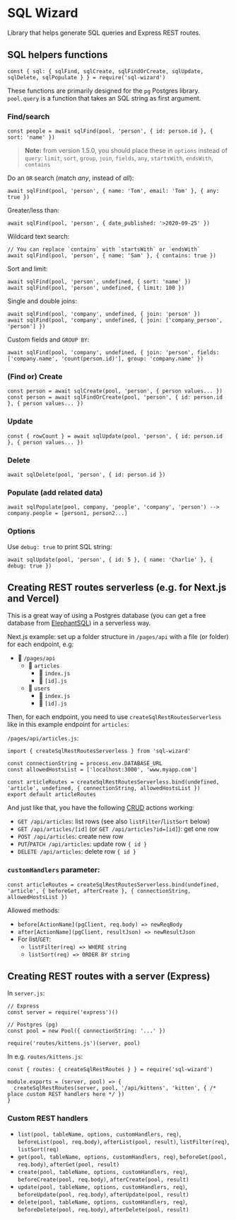 # SQL Wizard

Library that helps generate SQL queries and Express REST routes.


## SQL helpers functions

	const { sql: { sqlFind, sqlCreate, sqlFindOrCreate, sqlUpdate, sqlDelete, sqlPopulate } } = require('sql-wizard')

These functions are primarily designed for the `pg` Postgres library. `pool.query` is a function that takes an SQL string as first argument.

### Find/search

	const people = await sqlFind(pool, 'person', { id: person.id }, { sort: 'name' })

> **Note:** from version 1.5.0, you should place these in `options` instead of `query`: `limit`, `sort`, `group`, `join`, `fields`, `any`, `startsWith`, `endsWith`, `contains`

Do an `OR` search (match _any_, instead of _all_):

	await sqlFind(pool, 'person', { name: 'Tom', email: 'Tom' }, { any: true })

Greater/less than:

	await sqlFind(pool, 'person', { date_published: '>2020-09-25' })

Wildcard text search:

	// You can replace `contains` with `startsWith` or `endsWith`
	await sqlFind(pool, 'person', { name: 'Sam' }, { contains: true })

Sort and limit:

	await sqlFind(pool, 'person', undefined, { sort: 'name' })
	await sqlFind(pool, 'person', undefined, { limit: 100 })

Single and double joins:

	await sqlFind(pool, 'company', undefined, { join: 'person' })
	await sqlFind(pool, 'company', undefined, { join: ['company_person', 'person'] })

Custom fields and `GROUP BY`:

	await sqlFind(pool, 'company', undefined, { join: 'person', fields: ['company.name', 'count(person.id)'], group: 'company.name' })

### (Find or) Create

	const person = await sqlCreate(pool, 'person', { person values... })
	const person = await sqlFindOrCreate(pool, 'person', { id: person.id }, { person values... })

### Update

	const { rowCount } = await sqlUpdate(pool, 'person', { id: person.id }, { person values... })

### Delete

	await sqlDelete(pool, 'person', { id: person.id })

### Populate (add related data)

	await sqlPopulate(pool, company, 'people', 'company', 'person') --> company.people = [person1, person2...]

### Options

Use `debug: true` to print SQL string:

	await sqlUpdate(pool, 'person', { id: 5 }, { name: 'Charlie' }, { debug: true })


## Creating REST routes serverless (e.g. for Next.js and Vercel)

This is a great way of using a Postgres database (you can get a free database from [ElephantSQL](https://www.elephantsql.com/?ref=tomsoderlund)) in a serverless way.

Next.js example: set up a folder structure in `/pages/api` with a file (or folder) for each endpoint, e.g:

- 📁 `/pages/api`
	- 📁 `articles`
		- 📄 `index.js`
		- 📄 `[id].js`
	- 📁 `users`
		- 📄 `index.js`
		- 📄 `[id].js`

Then, for each endpoint, you need to use `createSqlRestRoutesServerless` like in this example endpoint for `articles`:

`/pages/api/articles.js`:

	import { createSqlRestRoutesServerless } from 'sql-wizard'

	const connectionString = process.env.DATABASE_URL
	const allowedHostsList = ['localhost:3000', 'www.myapp.com']

	const articleRoutes = createSqlRestRoutesServerless.bind(undefined, 'article', undefined, { connectionString, allowedHostsList })
	export default articleRoutes

And just like that, you have the following [CRUD](https://en.wikipedia.org/wiki/Create,_read,_update_and_delete) actions working:

- `GET /api/articles`: list rows (see also `listFilter`/`listSort` below)
- `GET /api/articles/[id]` (or `GET /api/articles?id=[id]`): get one row
- `POST /api/articles`: create new row
- `PUT`/`PATCH /api/articles`: update row `{ id }`
- `DELETE /api/articles`: delete row `{ id }`

### `customHandlers` parameter:

	const articleRoutes = createSqlRestRoutesServerless.bind(undefined, 'article', { beforeGet, afterCreate }, { connectionString, allowedHostsList })

Allowed methods:

- `before[ActionName](pgClient, req.body) => newReqBody`
- `after[ActionName](pgClient, resultJson) => newResultJson`
- For list/`GET`:
	- `listFilter(req) => WHERE string`
	- `listSort(req) => ORDER BY string`

## Creating REST routes with a server (Express)

In `server.js`:

	// Express
	const server = require('express')()

	// Postgres (pg)
	const pool = new Pool({ connectionString: '...' })

	require('routes/kittens.js')(server, pool)

In e.g. `routes/kittens.js`:

	const { routes: { createSqlRestRoutes } } = require('sql-wizard')

	module.exports = (server, pool) => {
	  createSqlRestRoutes(server, pool, '/api/kittens', 'kitten', { /* place custom REST handlers here */ })
	}

### Custom REST handlers

- `list(pool, tableName, options, customHandlers, req)`, `beforeList(pool, req.body)`, `afterList(pool, result)`, `listFilter(req)`, `listSort(req)`
- `get(pool, tableName, options, customHandlers, req)`, `beforeGet(pool, req.body)`, `afterGet(pool, result)`
- `create(pool, tableName, options, customHandlers, req)`, `beforeCreate(pool, req.body)`, `afterCreate(pool, result)`
- `update(pool, tableName, options, customHandlers, req)`, `beforeUpdate(pool, req.body)`, `afterUpdate(pool, result)`
- `delete(pool, tableName, options, customHandlers, req)`, `beforeDelete(pool, req.body)`, `afterDelete(pool, result)`
